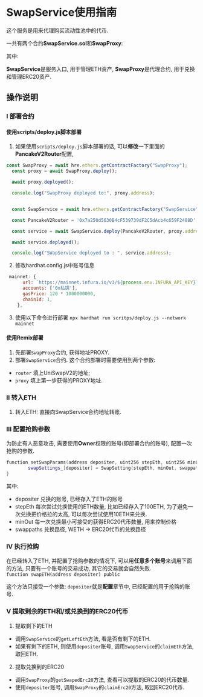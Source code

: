 # SwapService使用指南


这个服务是用来代理购买流动性池中的代币.  

一共有两个合约**SwapService.sol**和**SwapProxy**:  

其中:

**SwapService**是服务入口, 用于管理ETH资产, **SwapProxy**是代理合约, 用于兑换和管理ERC20资产.


## 操作说明

### I 部署合约
#### 使用scripts/deploy.js脚本部署
1. 如果使用`scripts/deploy.js`脚本部署的话, 可以**修改**一下里面的**PancakeV2Router**配置,
```js
const SwapProxy = await hre.ethers.getContractFactory("SwapProxy");
  const proxy = await SwapProxy.deploy();

  await proxy.deployed();

  console.log("SwapProxy deployed to:", proxy.address);


  const SwapService = await hre.ethers.getContractFactory("SwapService");

  const PancakeV2Router = '0x7a250d5630B4cF539739dF2C5dAcb4c659F2488D'; // 修改这一行地址为Uniswap V2地址

  const service = await SwapService.deploy(PancakeV2Router, proxy.address);

  await service.deployed();

  console.log("SWapService deployed to : ", service.address);
```

2. 修改hardhat.config.js中账号信息
```js
 mainnet: {
      url: `https://mainnet.infura.io/v3/${process.env.INFURA_API_KEY}`,
      accounts: ['0x私钥'],
      gasPrice: 120 * 1000000000,
      chainId: 1,
    },
```

3. 使用以下命令进行部署
`npx hardhat run scritps/deploy.js --network mainnet`

#### 使用Remix部署
1. 先部署`SwapProxy`合约, 获得地址PROXY.
2. 部署`SwapService`合约. 这个合约部署时需要使用到两个参数:  
* `router`  填上UniSwapV2的地址;  
* `proxy`   填上第一步获得的PROXY地址.

### II 转入ETH

1. 转入ETH:   直接向SwapService合约地址转账.

### III 配置抢购参数
为防止有人恶意攻击, 需要使用**Owner**权限的账号(即部署合约的账号), 配置一次抢购的参数.
```c++
function setSwapParams(address depositer, uint256 stepEth, uint256 minOut, address[] memory swappaths) public onlyOwner {
        swapSettings_[depositer] = SwapSetting(stepEth, minOut, swappaths);
}
```

其中: 
* depositer     兑换的账号, 已经存入了ETH的账号
* stepEth       每次尝试兑换使用的ETH数量, 比如已经存入了100ETH, 为了避免一次兑换把价格拉的太高, 可以每次尝试使用10ETH来兑换.
* minOut        每一次兑换最小可接受的获得ERC20代币数量, 用来控制价格
* swappaths     兑换路径, WETH -> ERC20代币的兑换路径

### IV 执行抢购
在已经转入了ETH, 并配置了抢购参数的情况下, 可以用**任意多个账号**来调用下面的方法, 只要有一个账号的交易成功, 其它的交易就会自然失败.  
`function swapETH(address depositer) public`  

这个方法只接受一个参数: `depositer`就是**配置**章节中, 已经配置的用于抢购的账号.

### V 提取剩余的ETH和/或兑换到的ERC20代币

1. 提取剩下的ETH
* 调用`SwapService`的`getLeftEth`方法, 看是否有剩下的ETH.
* 如果有剩下的ETH, 则使用`depositer`账号, 调用`SwapService`的`claimEth`方法, 取回ETH.

2. 提取兑换到的ERC20
* 调用`SwapProxy`的`getSwapedErc20`方法, 查看可以提取的ERC20的代币数量.
* 使用`depositer`账号, 调用`SwapProxy`的`claimErc20`方法, 取回ERC20代币.

